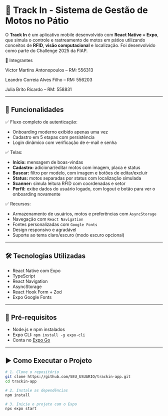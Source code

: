 # 📱 Track In - Sistema de Gestão de Motos no Pátio

O **Track In** é um aplicativo mobile desenvolvido com **React Native + Expo**, que simula o controle e rastreamento de motos em pátios utilizando conceitos de **RFID**, **visão computacional** e localização. Foi desenvolvido como parte do Challenge 2025 da FIAP.


👥 Integrantes

Victor Martins Antonopoulos – RM: 556313

Leandro Correia Alves Filho – RM: 556203

Julia Brito Ricardo – RM: 558831

---

## 🎯 Funcionalidades

✅ Fluxo completo de autenticação:
- Onboarding moderno exibido apenas uma vez
- Cadastro em 5 etapas com persistência
- Login dinâmico com verificação de e-mail e senha

✅ Telas:
- **Início:** mensagem de boas-vindas
- **Cadastro:** adicionar/editar motos com imagem, placa e status
- **Buscar:** filtro por modelo, com imagem e botões de editar/excluir
- **Status:** motos separadas por status com localização simulada
- **Scanner:** simula leitura RFID com coordenadas e setor
- **Perfil:** exibe dados do usuário logado, com logout e botão para ver o onboarding novamente

✅ Recursos:
- Armazenamento de usuários, motos e preferências com `AsyncStorage`
- Navegação com `React Navigation`
- Fontes personalizadas com `Google Fonts`
- Design responsivo e agradável
- Suporte ao tema claro/escuro (modo escuro opcional)

---

## 🛠 Tecnologias Utilizadas

- React Native com Expo
- TypeScript
- React Navigation
- AsyncStorage
- React Hook Form + Zod
- Expo Google Fonts

---

## 🧪 Pré-requisitos

- Node.js e npm instalados
- Expo CLI: `npm install -g expo-cli`
- Conta no [Expo Go](https://expo.dev)

---

## ▶️ Como Executar o Projeto

```bash
# 1. Clone o repositório
git clone https://github.com/SEU_USUARIO/trackin-app.git
cd trackin-app

# 2. Instale as dependências
npm install

# 3. Inicie o projeto com o Expo
npx expo start
